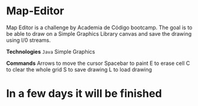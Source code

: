 # Map-Editor

Map Editor is a challenge by Academia de Código
bootcamp. The goal is to be able to draw on a Simple Graphics Library canvas and save the drawing using I/0 streams.

**Technologies**
`Java`
Simple Graphics

**Commands**
Arrows to move the cursor
Spacebar to paint
E to erase cell
C to clear the whole grid
S to save drawing
L to load drawing

In a few days it will be finished
=======

